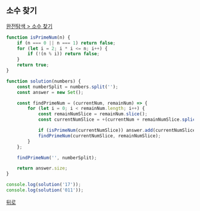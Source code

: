 ## 소수 찾기

[완전탐색 > 소수 찾기](https://programmers.co.kr/learn/courses/30/lessons/42839)

``` js
function isPrimeNum(n) {
    if (n === 0 || n === 1) return false;
    for (let i = 2; i * i <= n; i++) {
        if (!(n % i)) return false;
    }
    return true;
}

function solution(numbers) {
    const numberSplit = numbers.split('');
    const answer = new Set();

    const findPrimeNum = (currentNum, remainNum) => {
        for (let i = 0; i < remainNum.length; i++) {
            const remainNumSlice = remainNum.slice();
            const currentNumSlice = +(currentNum + remainNumSlice.splice(i, 1));

            if (isPrimeNum(currentNumSlice)) answer.add(currentNumSlice);
            findPrimeNum(currentNumSlice, remainNumSlice);
        }
    };

    findPrimeNum('', numberSplit);

    return answer.size;
}

console.log(solution('17'));
console.log(solution('011'));
```

[뒤로](https://github.com/SeongYongLee/TIL/tree/main/Algorithm/Programmers)